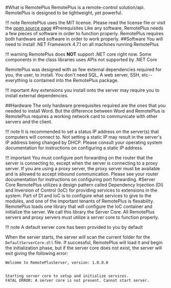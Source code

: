 #What is RemotePlus
RemotePlus is a remote-control solution/api. RemotePlus is designed to be lightweight, yet powerful.

!!! note
    RemotePlus uses the MIT license. Please read the license file or visit the [open source page](https://opensource.org/licenses/MIT)
#Prerequisites
Like any software, RemotePlus needs a few pieces of software in order to function properly. RemotePlus requires both hardware and software in order to work properly.
##Software
You will need to install .NET Framework 4.7.1 on all machines running RemotePlus

!!! warning
    RemotePlus does **NOT** support .NET core right now. Some components in the class libraries uses APIs not supported by .NET Core

RemotePlus was designed with as few external dependencies required for you, the user, to install. You don't need SQL, A web server, SSH, etc--everything is contained into the RemotePlus package.

!!! inportant
    Any extensions you install onto the server may require you to install external dependencies.

##Hardware
The only hardware prerequisites required are the ones that you needed to install Word.
But the difference between Word and RemotePlus is RemotePlus requires a working network card to communicate with other servers and the client.

!!! note
    It is recommended to set a status IP address on the server(s) that computers will connect to. Not setting a static IP may result in the server's IP address being changed by DHCP.
	Please consult your operating system documentation for instructions on configuring a static IP address.

!!! important
    You must configure port forwarding on the router that the server is connecting to, except when the server is connecting to a proxy server. If you are using a proxy server, the proxy server must be
	available and is allowed to accept inbound communication. Please see your router documentation for instructions on configuring port forwarding.
#Server Core
RemotePlus utilizes a design pattern called Dependency Injection (DI) and Inversion of Control (IoC) for providing services to extensions in the system.
Part of DI and IoC is to configure what services to give to the modules, and one of the important tenants of RemotePlus is flexability. RemotePlus loads one library that will configure the IoC container
and initialize the server. We call this library the Server Core.
All RemotePlus servers and proxy servers must utilize a server core to function properly.

!!! note
    A default server core has been provided to you by default

When the server starts, the server will scan the current folder for the `DefaultServerCore.dll` file. If successful, RemotePlus will load it and begin the initialization phase, but
if the server core does not exist, the server will exit giving the following error:
```
Welcome to RemotePlusServer, version: 1.0.0.0


Starting server core to setup and initialize services.
FATAL ERROR: A server core is not present. Cannot start server.
```